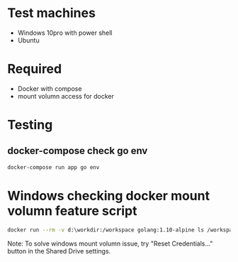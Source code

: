 
# Test machines

- Windows 10pro with power shell
- Ubuntu

# Required

- Docker with compose
- mount volumn access for docker

# Testing

## docker-compose check go env

```bash
docker-compose run app go env
```

# Windows checking docker mount volumn feature script

```bash
docker run --rm -v d:\workdir:/workspace golang:1.10-alpine ls /workspace
```

Note: To solve windows mount volumn issue, try "Reset Credentials..." button in the Shared Drive settings.
